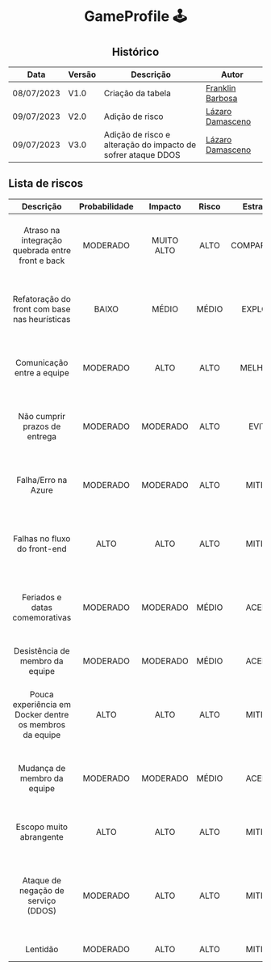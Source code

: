 <div align="center">

# GameProfile 🕹️

## Histórico 

| Data     | Versão | Descrição       | Autor                                                  |
|----------|--------|-----------------|--------------------------------------------------------|
|08/07/2023|  V1.0  |Criação da tabela|[Franklin Barbosa](https://github.com/Franklin-Barbosa) |
|09/07/2023| V2.0 | Adição de risco | [Lázaro Damasceno](https://github.com/LazaroDamasceno) |
|09/07/2023| V3.0 | Adição de risco e alteração do impacto de sofrer ataque DDOS | [Lázaro Damasceno](https://github.com/LazaroDamasceno) |
</div>

## Lista de riscos
|Descrição                                     |Probabilidade|Impacto|Risco|Estratégia  |Resposta                                                      |Responsável               |Status|
|:----------------------------------------------:|:------:|:--------:|:---:|:----------:|:------------------------------------------------------------:|:------------------------:|:----:|
|Atraso na integração quebrada entre front e back|MODERADO|MUITO ALTO|ALTO |COMPARTILHAR|Reunir todo o grupo para encontrar uma melhor solução, e definir prazos|Equipe do back-end|ABERTO|
|Refatoração do front com base nas heurísticas   |BAIXO   |MÉDIO     |MÉDIO|EXPLORAR    |Reunir toda a equipe para unir conhecimento e encontrar a uma solução|Equipe de front-end|ABERTO|
|Comunicação entre a equipe                      |MODERADO|ALTO      |ALTO |MELHORAR    |Fazer daily regularmente em horáros vagos ou entre as aulas    |Gerente                  |ABERTO|
|Não cumprir prazos de entrega                   |MODERADO|MODERADO  |ALTO |EVITAR      |Manter uma boa comunicação e monitorar alterações via GitHub   |Gerente                  |ABERTO|
|Falha/Erro na Azure                             |MODERADO|MODERADO  |ALTO |MITIGAR     |Realizar testes e monitorar com frequência                     |Equipe de infraestrtutura|ABERTO|
|Falhas no fluxo do front-end                    |ALTO    |ALTO      |ALTO |MITIGAR     |Acertar com a equipe do back-end os requisitos que o front precisa|Equipe de font-end    |ABERTO|
|Feriados e datas comemorativas                  |MODERADO|MODERADO  |MÉDIO|ACEITAR     |Levar em consideração essas datas para as entregas de atividades|Gerente                |FECHADO|
|Desistência de membro da equipe                 |MODERADO|MODERADO  |MÉDIO|ACEITAR     |Reorganizar atividades com equipe restante                     |Gerente                  |ABERTO|
|Pouca experiência em Docker dentre os membros da equipe|ALTO|ALTO   |ALTO |MITIGAR     |Encontrar bons materiais de estudo que possam servir de guia   |Equipe                   |ABERTO|
|Mudança de membro da equipe                     |MODERADO|MODERADO  |MÉDIO|ACEITAR     |Ver habilidades e interesse do novo membro para distribuir tarefas|Gerente              |FECHADO|
|Escopo muito abrangente                         |ALTO    |ALTO      |ALTO |MITIGAR     |Redefinir escopo junto com a equipe e orientadore              |Gerente                 |FECHADO|
| Ataque de negação de serviço (DDOS) | MODERADO | ALTO | ALTO | MITIGAR | Criar camadas adicionais de segurança para evitar exposição de dados aos invasores | Equipe de segurança cibernética                 |ABERTO|
| Lentidão | MODERADO | ALTO | ALTO | MITIGAR | Aumentar a renderização | Equipe do backend | ABERTO 
